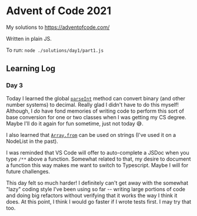 # Advent of Code 2021

My solutions to https://adventofcode.com/

Written in plain JS.

To run: `node ./solutions/day1/part1.js`

## Learning Log

### Day 3
Today I learned the global [`parseInt`](https://developer.mozilla.org/en-US/docs/Web/JavaScript/Reference/Global_Objects/parseInt) method can convert binary (and other number systems) to decimal. Really glad I didn't have to do this myself! Although, I _do_ have fond memories of writing code to perform this sort of base conversion for one or two classes when I was getting my CS degree. Maybe I'll do it again for fun sometime, just not today 😅.

I also learned that [`Array.from`](https://developer.mozilla.org/en-US/docs/Web/JavaScript/Reference/Global_Objects/Array/from) can be used on strings (I've used it on a NodeList in the past).

I was reminded that VS Code will offer to auto-complete a JSDoc when you type `/**` above a function. Somewhat related to that, my desire to document a function this way makes me want to switch to Typescript. Maybe I will for future challenges.

This day felt so much harder! I definitely can't get away with the somewhat "lazy" coding style I've been using so far -- writing large portions of code and doing big refactors without verifying that it works the way I think it does. At this point, I think I would go faster if I wrote tests first. I may try that too.